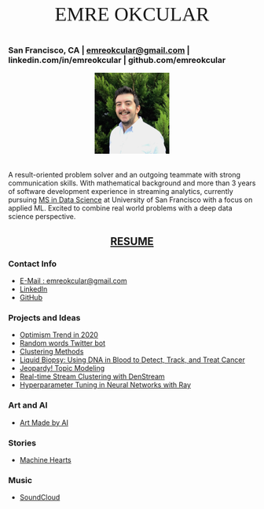 <p style="text-align: center;font-size:40px;font-family:Times">EMRE OKCULAR</p>

### San Francisco, CA | emreokcular@gmail.com | linkedin.com/in/emreokcular | github.com/emreokcular  

<center><img src="/resources/emre_kare.jpg" width="30%" and height="30%"></center>
<br style="line-height: 5px"/>
<!---Emre Okcular Personal Website
=======--->

A result-oriented problem solver and an outgoing teammate with strong communication skills. With mathematical background and more than 3 years of software development experience in streaming analytics, currently pursuing [MS in Data Science](https://www.usfca.edu/arts-sciences/graduate-programs/data-science) at University of San Francisco with a focus on applied ML. Excited to combine real world problems with a deep data science perspective. 

<h2 align="center" ><a href="/resources/Emre_Okcular-Resume.pdf">RESUME</a></h2>

### Contact Info

* [E-Mail : emreokcular@gmail.com](mailto:emreokcular@gmail.com)
* [LinkedIn](https://www.linkedin.com/in/emreokcular)
* [GitHub](https://github.com/emreokcular)

### Projects and Ideas
* [Optimism Trend in 2020](/projects/2020.md)
* [Random words Twitter bot](/projects/kelimebot.md)
* [Clustering Methods](https://github.com/emreokcular/clustering-methods)
* [Liquid Biopsy: Using DNA in Blood to Detect, Track, and Treat Cancer](https://github.com/emreokcular/cancer-detection)
* [Jeopardy! Topic Modeling](https://github.com/emreokcular/jeopardy-topic-modeling)
* [Real-time Stream Clustering with DenStream](https://github.com/emreokcular)
* [Hyperparameter Tuning in Neural Networks with Ray](https://github.com/emreokcular)
<!---* [Deploying and serving NN models with Ray](https://github.com/emreokcular)-->

### Art and AI
* [Art Made by AI]()

### Stories
* [Machine Hearts](/stories/machine_hearts.md)

### Music
* [SoundCloud](https://soundcloud.com/emreokcular)
